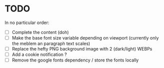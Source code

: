 # TODO

In no particular order:

- [ ] Complete the content (doh)
- [ ] Make the base font size variable depending on viewport (currently only the meblem an paragraph text scales)
- [ ] Replace the hefty PNG background image with 2 (dark/light) WEBPs
- [ ] Add a cookie notification ?
- [ ] Remove the google fonts dependency / store the fonts locally
